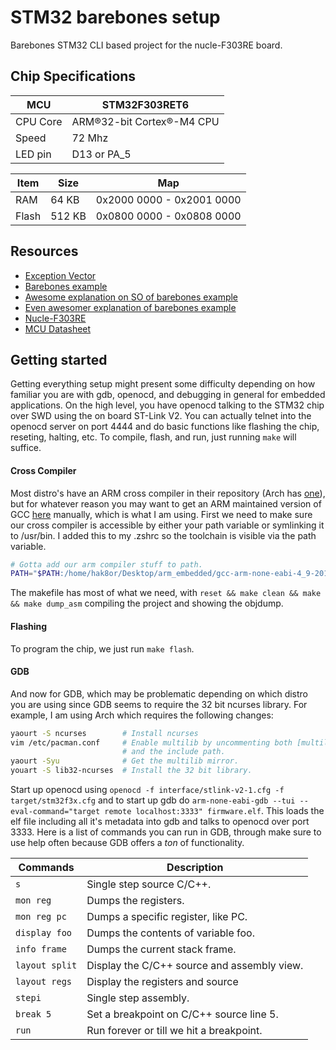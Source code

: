 # STM32 barebones setup
Barebones STM32 CLI based project for the nucle-F303RE board.

## Chip Specifications
MCU | STM32F303RET6
--- | ---
CPU Core | ARM®32-bit Cortex®-M4 CPU
Speed    | 72 Mhz
LED pin  | D13 or PA_5

Item     | Size                      | Map
--- | --- | ---
RAM      | 64 KB                     | 0x2000 0000 - 0x2001 0000
Flash    | 512 KB                    | 0x0800 0000 - 0x0808 0000

## Resources
- [Exception Vector](http://infocenter.arm.com/help/index.jsp?topic=/com.arm.doc.dui0553a/BABIFJFG.html)
- [Barebones example](http://wiki.seabright.co.nz/wiki/HelloSTM32.html)
- [Awesome explanation on SO of barebones example](http://electronics.stackexchange.com/questions/30736/stm32f2-makefile-linker-script-and-start-up-file-combination-without-commercia)
- [Even awesomer explanation of barebones example](http://fun-tech.se/stm32/linker/index.php)
- [Nucle-F303RE](https://developer.mbed.org/platforms/ST-Nucleo-F303RE/)
- [MCU Datasheet](http://www.st.com/web/catalog/mmc/FM141/SC1169/SS1576/LN1531/PF259246?s_searchtype=partnumber)

## Getting started
Getting everything setup might present some difficulty depending on how familiar you are with gdb, openocd, and debugging in general for embedded applications. On the high level, you have openocd talking to the STM32 chip over SWD using the on board ST-Link V2. You can actually telnet into the openocd server on port 4444 and do basic functions like flashing the chip, reseting, halting, etc. To compile, flash, and run, just running ```make``` will suffice.

#### Cross Compiler
Most distro's have an ARM cross compiler in their repository (Arch has [one](https://www.archlinux.org/packages/community/x86_64/arm-none-eabi-gcc/)), but for whatever reason you may want to get an ARM maintained version of GCC [here](https://launchpad.net/gcc-arm-embedded) manually, which is what I am using.
First we need to make sure our cross compiler is accessible by either your path variable or symlinking it to /usr/bin. I added this to my .zshrc so the toolchain is visible via the path variable.
```bash
# Gotta add our arm compiler stuff to path.
PATH="$PATH:/home/hak8or/Desktop/arm_embedded/gcc-arm-none-eabi-4_9-2015q2/bin"
```
The makefile has most of what we need, with ```reset && make clean && make && make dump_asm``` compiling the project and showing the objdump.

#### Flashing
To program the chip, we just run ```make flash```.

#### GDB
And now for GDB, which may be problematic depending on which distro you are using since GDB seems to require the 32 bit ncurses library. For example, I am using Arch which requires the following changes:
```bash
yaourt -S ncurses        # Install ncurses
vim /etc/pacman.conf     # Enable multilib by uncommenting both [multilib]
                         # and the include path.
yaourt -Syu              # Get the multilib mirror.
youart -S lib32-ncurses  # Install the 32 bit library.
```

Start up openocd using ```openocd -f interface/stlink-v2-1.cfg -f target/stm32f3x.cfg``` and to start up gdb do ```arm-none-eabi-gdb --tui --eval-command="target remote localhost:3333" firmware.elf```. This loads the elf file including all it's metadata into gdb and talks to openocd over port 3333. Here is a list of commands you can run in GDB, through make sure to use help often because GDB offers a *ton* of functionality.

Commands           | Description
---                | ---
```s```            | Single step source C/C++.
```mon reg```      | Dumps the registers.
```mon reg pc```   | Dumps a specific register, like PC.
```display foo```  | Dumps the contents of variable foo.
```info frame```   | Dumps the current stack frame.
```layout split``` | Display the C/C++ source and assembly view.
```layout regs```  | Display the registers and source
```stepi```        | Single step assembly.
```break 5```      | Set a breakpoint on C/C++ source line 5.
```run```          | Run forever or till we hit a breakpoint.
